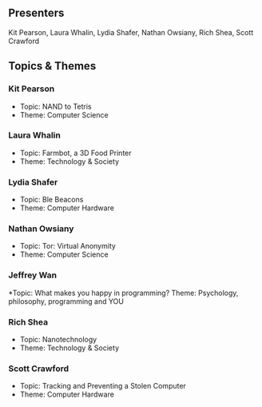 ## Presenters

Kit Pearson, Laura Whalin, Lydia Shafer, Nathan Owsiany, Rich Shea, Scott Crawford

## Topics & Themes

### Kit Pearson

* Topic: NAND to Tetris
* Theme: Computer Science

### Laura Whalin

* Topic: Farmbot, a 3D Food Printer
* Theme: Technology & Society

### Lydia Shafer

* Topic: Ble Beacons
* Theme: Computer Hardware

### Nathan Owsiany

* Topic: Tor: Virtual Anonymity
* Theme: Computer Science

### Jeffrey Wan

*Topic: What makes you happy in programming?
Theme: Psychology, philosophy, programming and YOU

### Rich Shea

* Topic: Nanotechnology
* Theme: Technology & Society

### Scott Crawford

* Topic: Tracking and Preventing a Stolen Computer
* Theme: Computer Hardware
